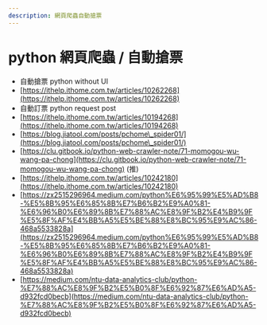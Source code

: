 ```yaml
---
description: 網頁爬蟲自動搶票
---
```


# python 網頁爬蟲 / 自動搶票

* 自動搶票 python without UI
* [https://ithelp.ithome.com.tw/articles/10262268](https://ithelp.ithome.com.tw/articles/10262268)
* 自動訂票 python request post
* [https://ithelp.ithome.com.tw/articles/10194268](https://ithelp.ithome.com.tw/articles/10194268)
* [https://blog.jiatool.com/posts/pchome\_spider01/](https://blog.jiatool.com/posts/pchome\_spider01/)
* [https://clu.gitbook.io/python-web-crawler-note/71-momogou-wu-wang-pa-chong](https://clu.gitbook.io/python-web-crawler-note/71-momogou-wu-wang-pa-chong) (推)
* [https://ithelp.ithome.com.tw/articles/10242180](https://ithelp.ithome.com.tw/articles/10242180)
* [https://zx2515296964.medium.com/python%E6%95%99%E5%AD%B8-%E5%8B%95%E6%85%8B%E7%B6%B2%E9%A0%81-%E6%96%B0%E6%89%8B%E7%88%AC%E8%9F%B2%E4%B9%9F%E5%8F%AF%E4%BB%A5%E5%BE%88%E8%BC%95%E9%AC%86-468a5533828a](https://zx2515296964.medium.com/python%E6%95%99%E5%AD%B8-%E5%8B%95%E6%85%8B%E7%B6%B2%E9%A0%81-%E6%96%B0%E6%89%8B%E7%88%AC%E8%9F%B2%E4%B9%9F%E5%8F%AF%E4%BB%A5%E5%BE%88%E8%BC%95%E9%AC%86-468a5533828a)
* [https://medium.com/ntu-data-analytics-club/python-%E7%88%AC%E8%9F%B2%E5%B0%8F%E6%92%87%E6%AD%A5-d932fcd0becb](https://medium.com/ntu-data-analytics-club/python-%E7%88%AC%E8%9F%B2%E5%B0%8F%E6%92%87%E6%AD%A5-d932fcd0becb)
